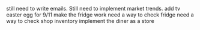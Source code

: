 still need to write emails. 
Still need to implement market trends.
add tv easter egg for 9/11
make the fridge work
need a way to check fridge
need a way to check shop inventory
implement the diner as a store